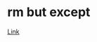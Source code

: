 
# rm but except 

[Link](https://unix.stackexchange.com/questions/153862/remove-all-files-directories-except-for-one-file ":)")
